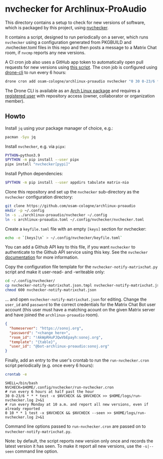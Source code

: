# nvchecker for Archlinux-ProAudio

This directory contains a setup to check for new versions of software, which is
packaged by this project, using [nvchecker].

It contains a script, designed to run periodically on a server, which runs
`nvchecker` using a configuration generated from PKGBUILD and .nvchecker.toml files
in this repo and then posts a message to a Matrix Chat room, if `nvcmp` reports any
new versions.

A CI cron job also uses a GitHub app token to automatically open pull requests for new versions using [this script](./nvpr.sh).
The cron job is configured using [drone-cli](https://docs.drone.io/cli/cron/drone-cron-add/) to run every 6 hours:

```sh
drone cron add osam-cologne/archlinux-proaudio nvchecker "0 30 0-23/6 * * *"
```

The Drone CLI is available as an [Arch Linux package](https://archlinux.org/packages/extra/x86_64/drone-cli/) and
requires a [registered user](https://docs.drone.io/server/user/registration/) with repository access (owner,
collaborator or organization member).

## Howto

Install `jq` using your package manager of choice, e.g.:

```sh
pacman -Syu jq
```

Install `nvchecker`, e.g. via `pipx`:

```sh
PYTHON=python3.9
$PYTHON -m pip install --user pipx
pipx install "nvchecker[pypi]"
```

Install Python dependencies:

```sh
$PYTHON -m pip install --user appdirs tabulate matrix-nio
```

Clone this repository and set up the `nvchecker` sub-directory as the
`nvchecker` configuration directory:

```sh
git clone https://github.com/osam-cologne/archlinux-proaudio
mkdir -p ~/.config
ln -s ../archlinux-proaudio/nvchecker ~/.config
ln -s archlinux-proaudio.toml ~/.config/nvchecker/nvchecker.toml
```

Create a `keyfile.toml` file with an empty `[keys]` section for nvchecker:

```sh
echo -e `[keys]\n` > ~/.config/nvchecker/keyfile.toml`
```

You can add a Github API key to this file, if you want `nvchecker` to
authenticate to the Github API service using this key. See the `nvchecker`
[documentation](https://nvchecker.readthedocs.io/en/latest/usage.html#configuration-table)
for more information.

Copy the configuration file template for the `nvchecker-notify-matrixchat.py`
script and make it user-read- and -writeable only:

```sh
cd ~/.config/nvchecker/
cp nvchecker-notify-matrixchat.json.tmpl nvchecker-notify-matrixchat.json
chmod 600 nvchecker-notify-matrixchat.json
```

... and open `nvchecker-notify-matrixchat.json` for editing. Change the
`user_id` and `password` to the correct credentials for the Matrix Chat Bot
user account (this user must have a matching acount on the given Matrix server
and have joined the `archlinux-proaudio` room).

```json
{
  "homeserver": "https://sonoj.org",
  "password": "<change here>",
  "room_id": "!AkWpRHuPJQwVbEpayh:sonoj.org",
  "template": "{table}",
  "user_id": "@bot-archlinux-proaudio:sonoj.org"
}
```

Finally, add an entry to the user's crontab to run the `run-nvchecker.cron`
script periodically (e.g. once every 6 hours):

```sh
crontab -e
```

```cron
SHELL=/bin/bash
NVCHECK=$HOME/.config/nvchecker/run-nvchecker.cron
# run every 6 hours at half past the hour
30 0-23/6 * * * test -x $NVCHECK && $NVCHECK >> $HOME/logs/run-nvchecker.log 2>&1
# run every Monday at 10 a.m. and report all new versions, even if already reported
0 10 * * 1 test -x $NVCHECK && $NVCHECK --seen >> $HOME/logs/run-nvchecker.log 2>&1
```

Command line options passed to `run-nvchecker.cron` are passed on to
`nvchecker-notify-matrixchat.py`.

Note: by default, the script reports new version only once and records the
latest version it has seen. To make it report all new versions, use the
`-s|--seen` command line option.

[nvchecker]: https://github.com/lilydjwg/nvchecker
